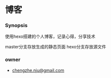 # 博客

### Synopsis
使用hexo搭建的个人博客，记录心得，分享技术

master分支存放生成的静态页面
hexo分支存放源文件

### owner
- chengzhe.nju@gmail.com